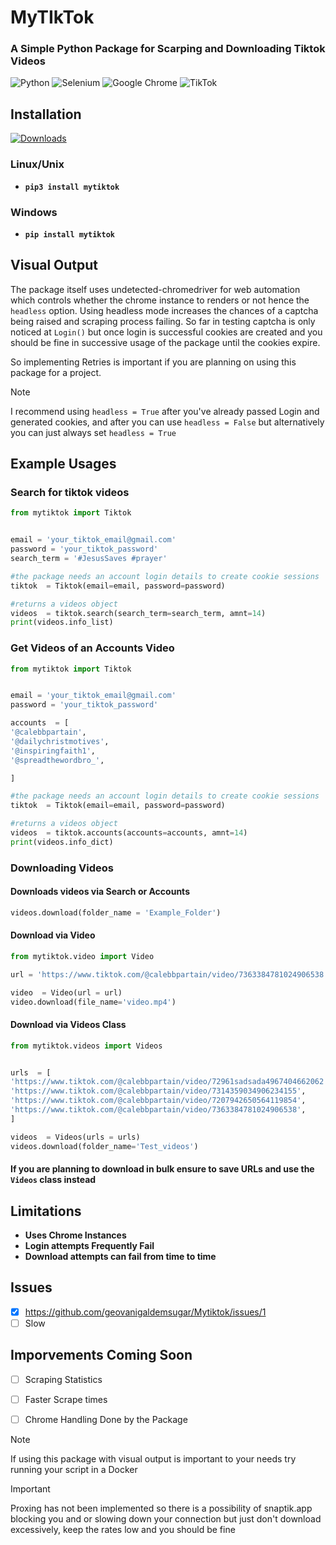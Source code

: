 # MyTIkTok
### A Simple Python Package for Scarping and Downloading Tiktok Videos
![Python](https://img.shields.io/badge/python-3670A0?style=for-the-badge&logo=python&logoColor=ffdd54)
![Selenium](https://img.shields.io/badge/Selenium-43B02A?style=for-the-badge&logo=selenium&logoColor=white)
![Google Chrome](https://img.shields.io/badge/Google%20Chrome-4285F4?style=for-the-badge&logo=GoogleChrome&logoColor=white)
![TikTok](https://img.shields.io/badge/TikTok-%23000000.svg?style=for-the-badge&logo=TikTok&logoColor=white)


## Installation
[![Downloads](https://static.pepy.tech/badge/mytiktok)](https://pepy.tech/project/mytiktok) 

### Linux/Unix 
-  **`pip3 install mytiktok`**

### Windows
-  **`pip install mytiktok`**

## Visual Output
The package itself uses undetected-chromedriver for web automation which controls whether the chrome instance to renders or not  hence the `headless` option. Using headless mode increases the chances of a captcha being raised and scraping process failing. So far in testing captcha is only noticed at `Login()`  but once login is successful cookies are created and you should be fine in successive usage of the package until the cookies expire.

So implementing Retries is important if you are planning on using this package for a project.

> [!NOTE]
> I recommend using `headless = True` after you've already passed Login and generated cookies, and after you can use `headless = False` but alternatively you can just always set `headless = True`




## Example Usages
### Search for tiktok videos

```python 
from mytiktok import Tiktok


email = 'your_tiktok_email@gmail.com'
password = 'your_tiktok_password'
search_term = '#JesusSaves #prayer'

#the package needs an account login details to create cookie sessions 
tiktok  = Tiktok(email=email, password=password)

#returns a videos object
videos  = tiktok.search(search_term=search_term, amnt=14)
print(videos.info_list)

``` 
### Get Videos of an Accounts Video

```python 
from mytiktok import Tiktok


email = 'your_tiktok_email@gmail.com'
password = 'your_tiktok_password'

accounts  = [
'@calebbpartain',
'@dailychristmotives',
'@inspiringfaith1',
'@spreadthewordbro_',

]

#the package needs an account login details to create cookie sessions 
tiktok  = Tiktok(email=email, password=password)

#returns a videos object
videos  = tiktok.accounts(accounts=accounts, amnt=14)
print(videos.info_dict)

```
### Downloading Videos

#### Downloads videos via Search  or Accounts

```python         
videos.download(folder_name = 'Example_Folder') 
```

#### Download via Video

```python
from mytiktok.video import Video

url = 'https://www.tiktok.com/@calebbpartain/video/7363384781024906538'

video  = Video(url = url)
video.download(file_name='video.mp4')

```
#### Download via Videos Class
```python
from mytiktok.videos import Videos


urls  = [
'https://www.tiktok.com/@calebbpartain/video/72961sadsada4967404662062',
'https://www.tiktok.com/@calebbpartain/video/7314359034906234155',
'https://www.tiktok.com/@calebbpartain/video/7207942650564119854',
'https://www.tiktok.com/@calebbpartain/video/7363384781024906538',
]

videos  = Videos(urls = urls)
videos.download(folder_name='Test_videos')

```
#### If you are planning to download in bulk ensure to save URLs and use the `Videos` class instead

## Limitations
- **Uses Chrome Instances**
- **Login attempts Frequently Fail**
- **Download attempts can fail from time to time**

## Issues
- [x] https://github.com/geovanigaldemsugar/Mytiktok/issues/1
- [ ] Slow

## Imporvements Coming Soon
- [ ] Scraping Statistics
- [ ] Faster Scrape times
- [ ] Chrome Handling Done by the Package

 
> [!NOTE]
> If using this package with visual output is important to your needs try running your script in a Docker

> [!IMPORTANT]
> Proxing has not been implemented so there is a possibility of snaptik.app blocking you and or slowing down your connection but just don't download excessively, keep the rates low and you should be fine
